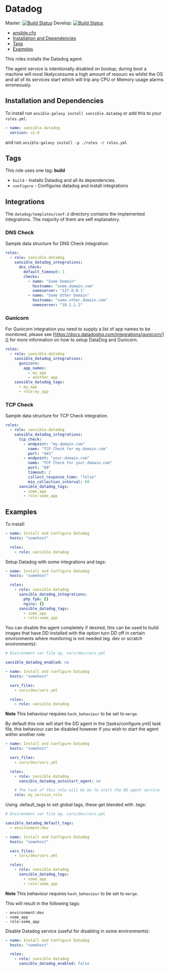 # Datadog

Master: [![Build Status](https://travis-ci.org/sansible/datadog.svg?branch=master)](https://travis-ci.org/sansible/datadog)
Develop: [![Build Status](https://travis-ci.org/sansible/datadog.svg?branch=develop)](https://travis-ci.org/sansible/datadog)

* [ansible.cfg](#ansible-cfg)
* [Installation and Dependencies](#installation-and-dependencies)
* [Tags](#tags)
* [Examples](#examples)

This roles installs the Datadog agent.

The agent service is intentionally disabled on bootup; during boot a machine
will most likelyconsume a high amount of resourc es whilst the OS and all of
its services start which will trip any CPU or Memory usage alarms erroneously.


## Installation and Dependencies

To install run `ansible-galaxy install sansible.datadog` or add this to your
`roles.yml`.

```YAML
- name: sansible.datadog
  version: v2.0
```

and run `ansible-galaxy install -p ./roles -r roles.yml`




## Tags

This role uses one tag: **build**

* `build` - Installs Datadog and all its dependencies.
* `configure` - Configures datadog and install integrations




## Integrations

The `datadog/templates/conf.d` directory contains the implemented integrations.
The majority of them are self explanatory.

### DNS Check

Sample data structure for DNS Check integration:

```YAML
roles:
  - role: sansible.datadog
    sansible_datadog_integrations:
      dns_check:
        default_timeout: 1
        checks:
          - name: "Some Domain"
            hostname: "some.domain.com"
            nameserver: "127.0.0.1"
          - name: "Some Other Domain"
            hostname: "some.other.domain.com"
            nameserver: "10.1.1.2"
```

### Gunicorn

For Gunicorn integration you need to supply a list of app names to be
monitored, please see [https://docs.datadoghq.com/integrations/gunicorn/]()
for more information on how to setup DataDog and Gunicorn.

```YAML
roles:
  - role: sansible.datadog
    sansible_datadog_integrations:
      gunicorn:
        app_names:
          - my_app
          - another_app
    sansible_datadog_tags:
      - my_app
      - role:my_app
```

### TCP Check

Sample data structure for TCP Check integration.

```YAML
roles:
  - role: sansible.datadog
    sansible_datadog_integrations:
      tcp_check:
        - endpoint: "my.domain.com"
          name: "TCP Check for my.domain.com"
          port: "443"
        - endpoint: "your.domain.com"
          name: "TCP Check for your.domain.com"
          port: "80"
          timeout: 2
          collect_response_time: "false"
          min_collection_interval: 60
      sansible_datadog_tags:
        - some_app
        - role:some_app
```


## Examples

To install:

```YAML
- name: Install and Configure Datadog
  hosts: "somehost"

  roles:
    - role: sansible.datadog
```

Setup Datadog with some integrations and tags:

```YAML
- name: Install and Configure Datadog
  hosts: "somehost"

  roles:
    - role: sansible.datadog
      sansible_datadog_integrations:
        php_fpm: {}
        nginx: {}
      sansible_datadog_tags:
        - some_app
        - role:some_app
```

You can disable the agent completely if desired, this can be used to build
images that have DD installed with the option turn DD off in certain
environments where monitoring is not needed (eg. dev or scratch environments):

```YAML
# Environment var file eg. vars/dev/vars.yml

sansible_datadog_enabled: no
```

```YAML
- name: Install and configure Datadog
  hosts: "somehost"

  vars_files:
    - vars/dev/vars.yml

  roles:
    - role: sansible.datadog
```

**Note** This behaviour requires `hash_behaviour` to be set to `merge`.

By default this role will start the DD agent in the [tasks/configure.yml] task
file, this behaviour can be disabled however if you wish to start the agent
within another role:

```YAML
- name: Install and Configure Datadog
  hosts: "somehost"

  vars_files:
    - vars/dev/vars.yml

  roles:
    - role: sansible.datadog
      sansible_datadog_autostart_agent: no

    # The task of this role will be be to start the DD agent service
    role: my_service_role
```

Using .default_tags to set global tags, these get blended with .tags:

```YAML
# Environment var file eg. vars/dev/vars.yml

sansible_datadog_default_tags:
  - environment:dev
```

```YAML
- name: Install and Configure Datadog
  hosts: "somehost"

  vars_files:
    - vars/dev/vars.yml

  roles:
    - role: sansible.datadog
      sansible_datadog_tags:
        - some_app
        - role:some_app
```

**Note** This behaviour requires `hash_behaviour` to be set to `merge`.

This will result in the following tags:

```
- environment:dev
- some_app
- role:some_app
```

Disable Datadog service (useful for disabling in some environments):

```YAML
- name: Install and Configure Datadog
  hosts: "somehost"

  roles:
    - role: sansible.datadog
      sansible_datadog_enabled: false
```
